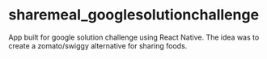 # sharemeal_googlesolutionchallenge
App built for google solution challenge using React Native. The idea was to create a zomato/swiggy alternative for sharing foods.
